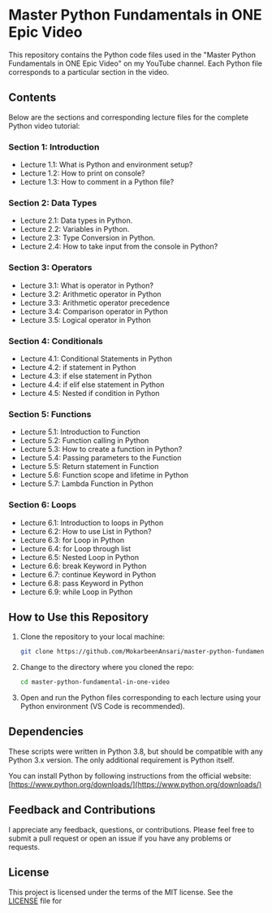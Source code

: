 # Master Python Fundamentals in ONE Epic Video 

This repository contains the Python code files used in the "Master Python Fundamentals in ONE Epic Video" on my YouTube channel. Each Python file corresponds to a particular section in the video.

## Contents

Below are the sections and corresponding lecture files for the complete Python video tutorial:

### Section 1: Introduction
- Lecture 1.1: What is Python and environment setup?
- Lecture 1.2: How to print on console?
- Lecture 1.3: How to comment in a Python file?

### Section 2: Data Types
- Lecture 2.1: Data types in Python.
- Lecture 2.2: Variables in Python.
- Lecture 2.3: Type Conversion in Python.
- Lecture 2.4: How to take input from the console in Python?

### Section 3: Operators
- Lecture 3.1: What is operator in Python?
- Lecture 3.2: Arithmetic operator in Python
- Lecture 3.3: Arithmetic operator precedence
- Lecture 3.4: Comparison operator in Python
- Lecture 3.5: Logical operator in Python

### Section 4: Conditionals
- Lecture 4.1: Conditional Statements in Python
- Lecture 4.2: if statement in Python
- Lecture 4.3: if else statement in Python
- Lecture 4.4: if elif else statement in Python
- Lecture 4.5: Nested if condition in Python

### Section 5: Functions
- Lecture 5.1: Introduction to Function
- Lecture 5.2: Function calling in Python
- Lecture 5.3: How to create a function in Python?
- Lecture 5.4: Passing parameters to the Function
- Lecture 5.5: Return statement in Function
- Lecture 5.6: Function scope and lifetime in Python
- Lecture 5.7: Lambda Function in Python

### Section 6: Loops
- Lecture 6.1: Introduction to loops in Python
- Lecture 6.2: How to use List in Python?
- Lecture 6.3: for Loop in Python
- Lecture 6.4: for Loop through list
- Lecture 6.5: Nested Loop in Python
- Lecture 6.6: break Keyword in Python
- Lecture 6.7: continue Keyword in Python
- Lecture 6.8: pass Keyword in Python
- Lecture 6.9: while Loop in Python

## How to Use this Repository

1. Clone the repository to your local machine:

    ```bash
    git clone https://github.com/MokarbeenAnsari/master-python-fundamental-in-one-video.git
    ```

2. Change to the directory where you cloned the repo:

    ```bash
    cd master-python-fundamental-in-one-video
    ```

3. Open and run the Python files corresponding to each lecture using your Python environment (VS Code is recommended).

## Dependencies

These scripts were written in Python 3.8, but should be compatible with any Python 3.x version. The only additional requirement is Python itself.

You can install Python by following instructions from the official website: [https://www.python.org/downloads/](https://www.python.org/downloads/)

## Feedback and Contributions

I appreciate any feedback, questions, or contributions. Please feel free to submit a pull request or open an issue if you have any problems or requests.

## License

This project is licensed under the terms of the MIT license. See the [LICENSE](LICENSE) file for
